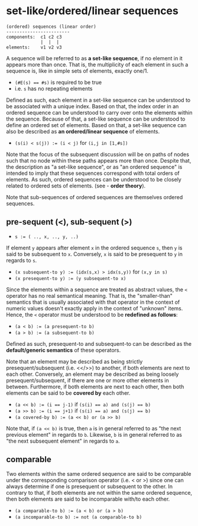 
<!-- ======================================================================= -->
# set-like/ordered/linear sequences

```
(ordered) sequences (linear order)
------------------------
components:  c1 c2 c3
             |  |  |
elements:    v1 v2 v3
```

A sequence will be referred to as **a set-like sequence**, if no element in
it appears more than once. That is, the multiplicity of each element in such
a sequence is, like in simple sets of elements, exactly one/1.

* `(#E(s) == #s)` is required to be true
* i.e. `s` has no repeating elements

Defined as such, each element in a set-like sequence can be understood to be
associated with a unique index. Based on that, the index order in an ordered
sequence can be understood to carry over onto the elements within the sequence.
Because of that, a set-like sequence can be understood to define an ordered
set of elements. Based on that, a set-like sequence can also be described as
**an ordered/linear sequence** of elements.

* `(s(i) < s(j)) := (i < j)` for `(i,j in [1,#s])`

Note that the focus of the subsequent discussion will be on paths of nodes
such that no node within these paths appears more than once. Despite that,
the description as "a set-like sequence", or as "an ordered sequence" is
intended to imply that these sequences correspond with total orders of
elements. As such, ordered sequences can be understood to be closely related
to ordered sets of elements. (see - **order theory**).

Note that sub-sequences of ordered sequences are themselves ordered sequences.

<!-- ======================================================================= -->
## pre-sequent (<), sub-sequent (>)

* `s := ( .., x, .., y, ..)`

If element `y` appears after element `x` in the ordered sequence `s`, then `y`
is said to be subsequent to `x`. Conversely, `x` is said to be presequent to
`y` in regards to `s`.

* `(x subsequent-to y) := (idx(s,x) > idx(s,y))` for `(x,y in s)`
* `(x presequent-to y) := (y subsequent-to x)`

Since the elements within a sequence are treated as abstract values, the `<`
operator has no real semantical meaning. That is, the "smaller-than" semantics
that is usually associated with that operator in the context of numeric values
doesn't exactly apply in the context of "unknown" items. Hence, the `<` operator
must be understood to be **redefined as follows**:

* `(a < b) := (a presequent-to b)`
* `(a > b) := (a subsequent-to b)`

Defined as such, presequent-to and subsequent-to can be described as the
**default/generic semantics** of these operators.

Note that an element may be described as being strictly presequent/subsequent
(i.e. <</>>) to another, if both elements are next to each other. Conversely,
an element may be described as being loosely presequent/subsequent, if there
are one or more other elements in between. Furthermore, if both elements are
next to each other, then both elements can be said to be **covered by** each
other.

* `(a << b) := (i == j-1)` if `(s(i) == a) and (s(j) == b)`
* `(a >> b) := (i == j+1)` if `(s(i) == a) and (s(j) == b)`
* `(a covered-by b) := (a << b) or (a >> b)`

Note that, if `(a << b)` is true, then `a` is in general referred to as "the
next previous element" in regards to `b`. Likewise, `b` is in general referred
to as "the next subsequent element" in regards to `a`.

<!-- ======================================================================= -->
## comparable

Two elements within the same ordered sequence are said to be comparable under
the corresponding comparison operator (i.e. < or >) since one can always
determine if one is presequent or subsequent to the other. In contrary to that,
if both elements are not within the same ordered sequence, then both elements
are said to be incomparable with/to each other.

* `(a comparable-to b) := (a < b) or (a > b)`
* `(a incomparable-to b) := not (a comparable-to b)`
